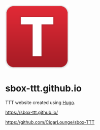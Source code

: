 <h1><img src="static/images/tttlogo.png" alt="TTT logo" height="200"/></h1>

# sbox-ttt.github.io

TTT website created using [Hugo](https://gohugo.io/).

https://sbox-ttt.github.io/

https://github.com/CigarLounge/sbox-TTT
